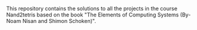 This repository contains the solutions to all the projects in the course Nand2tetris based on the book "The Elements of Computing Systems (By-Noam Nisan and Shimon Schoken)".

